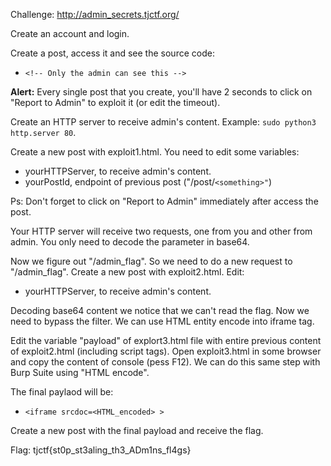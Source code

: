 Challenge: http://admin_secrets.tjctf.org/

Create an account and login.

Create a post, access it and see the source code:
- ``<!-- Only the admin can see this -->``

**Alert:** Every single post that you create, you'll have 2 seconds to click on "Report to Admin" to exploit it (or edit the timeout).

Create an HTTP server to receive admin's content. Example: ``sudo python3 http.server 80``.

Create a new post with exploit1.html. You need to edit some variables:
- yourHTTPServer, to receive admin's content.
- yourPostId, endpoint of previous post ("/post/`<something>"`)

Ps: Don't forget to click on "Report to Admin" immediately after access the post.

Your HTTP server will receive two requests, one from you and other from admin. You only need to decode the parameter in base64.

Now we figure out "/admin_flag". So we need to do a new request to "/admin_flag". Create a new post with exploit2.html. Edit:
- yourHTTPServer, to receive admin's content.

Decoding base64 content we notice that we can't read the flag. Now we need to bypass the filter. We can use HTML entity encode into iframe tag.

Edit the variable "payload" of explort3.html file with entire previous content of exploit2.html (including script tags). Open exploit3.html in some browser and copy the content of console (pess F12). We can do this same step with Burp Suite using "HTML encode".

The final paylaod will be:
  - ``<iframe srcdoc=<HTML_encoded> >``

Create a new post with the final payload and receive the flag.

Flag: tjctf{st0p_st3aling_th3_ADm1ns_fl4gs}
